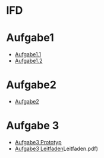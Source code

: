 # IFD

# Aufgabe1

- [Aufgabe1.1](https://alinakle.github.io/IFD/Aufgabe1/Moodboard.pdf)
- [Aufgabe1.2](https://alinakle.github.io/IFD/Aufgabe1/Themenvorschlag.pdf)

# Aufgabe2

- [Aufgabe2](https://alinakle.github.io/IFD/Aufgabe2/Zeichnung.pdf)

# Aufgabe 3

- [Aufgabe3 Prototyp](https://xd.adobe.com/view/d1fc636a-2a53-4164-bb0d-27c0750ebfa1-84af/)
- [Aufgabe3 Leitfaden](https://alinakle.github.io/IFD/Aufgabe3-7/)Leitfaden.pdf)